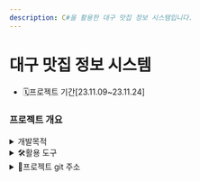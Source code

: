 ```yaml
---
description: C#을 활용한 대구 맛집 정보 시스템입니다.
---
```


# 대구 맛집 정보 시스템

* 🗓️프로젝트 기간\[23.11.09\~23.11.24]

### 프로젝트 개요

<details>

<summary>개발목적</summary>

대구광역시에서 맛집으로 보증하는

</details>

<details>

<summary>🛠활용 도구</summary>

<img src="https://img.shields.io/badge/C%20Sharp-239120?style=flat-square&#x26;logo=C%20Sharp&#x26;logoColor=white" alt="" data-size="original"><img src="https://img.shields.io/badge/visualstudio-5C2D91?style=flat-square&#x26;logo=visualstudio&#x26;logoColor=white" alt="" data-size="original"><img src="https://img.shields.io/badge/microsoftsqlserver-CC2927?style=flat-square&#x26;logo=visualstudio&#x26;logoColor=white" alt="" data-size="original"><img src="https://img.shields.io/badge/github-181717?style=flat-square&#x26;logo=visualstudio&#x26;logoColor=white" alt="" data-size="original">

</details>

<details>

<summary>📕프로젝트 git 주소</summary>

[https://github.com/Hyno2/CSharpProject](https://github.com/Hyno2/CSharpProject)

</details>
